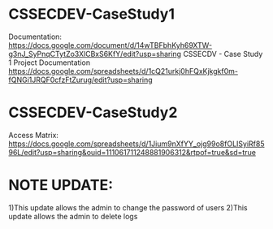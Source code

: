 # CSSECDEV-CaseStudy1

Documentation: https://docs.google.com/document/d/14wTBFbhKyh69XTW-g3nJ_SyPnqCTytZo3XlCBxS6KfY/edit?usp=sharing
CSSECDV - Case Study 1 Project Documentation https://docs.google.com/spreadsheets/d/1cQ21urkj0hFQxKjkgkf0m-fQNGi1JRQF0cfzFtZurug/edit?usp=sharing

# CSSECDEV-CaseStudy2

Access Matrix: https://docs.google.com/spreadsheets/d/1Jium9nXfYY_ojg99o8fOLISyiRf8596L/edit?usp=sharing&ouid=111061711248881906312&rtpof=true&sd=true

# NOTE UPDATE:

1)This update allows the admin to change the password of users
2)This update allows the admin to delete logs

